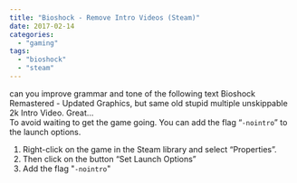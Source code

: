 ```yaml
---
title: "Bioshock - Remove Intro Videos (Steam)"
date: 2017-02-14
categories:
  - "gaming"
tags:
  - "bioshock"
  - "steam"
---
```


can you improve grammar and tone of the following text
Bioshock Remastered - Updated Graphics, but same old stupid multiple unskippable 2k Intro Video. Great…  
To avoid waiting to get the game going. You can add the flag “`-nointro`” to the launch options.

1. Right-click on the game in the Steam library and select “Properties”.
2. Then click on the button “Set Launch Options”
3. Add the flag "`-nointro`"
